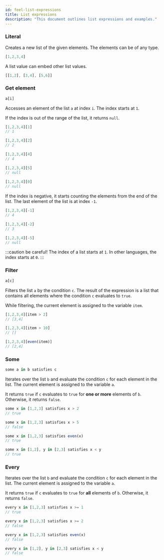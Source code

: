 ```yaml
---
id: feel-list-expressions
title: List expressions
description: "This document outlines list expressions and examples."
---
```


### Literal

Creates a new list of the given elements. The elements can be of any type.

```js
[1,2,3,4]
```

A list value can embed other list values.

```js
[[1,2], [3,4], [5,6]]
```

### Get element

```js
a[i]
```

Accesses an element of the list `a` at index `i`. The index starts at `1`.

If the index is out of the range of the list, it returns `null`.

```js
[1,2,3,4][1]           
// 1

[1,2,3,4][2]
// 2    

[1,2,3,4][4]                                   
// 4

[1,2,3,4][5]
// null
    
[1,2,3,4][0]                                   
// null
```

If the index is negative, it starts counting the elements from the end of the list. The last
element of the list is at index `-1`.

```js
[1,2,3,4][-1]                                  
// 4

[1,2,3,4][-2]                                  
// 3

[1,2,3,4][-5]                                   
// null
```

:::caution be careful!
The index of a list starts at `1`. In other languages, the index starts at `0`.
:::

### Filter

```js
a[c]
```

Filters the list `a` by the condition `c`. The result of the expression is a list that contains all elements where the condition `c` evaluates to `true`.

While filtering, the current element is assigned to the variable `item`.

```js
[1,2,3,4][item > 2]   
// [3,4]

[1,2,3,4][item > 10]
// []

[1,2,3,4][even(item)]
// [2,4]
```

### Some

```js
some a in b satisfies c
```

Iterates over the list `b` and evaluate the condition `c` for each element in the list. The current
element is assigned to the variable `a`.

It returns `true` if `c` evaluates to `true` for **one or more** elements of `b`. Otherwise, it
returns `false`.

```js
some x in [1,2,3] satisfies x > 2
// true

some x in [1,2,3] satisfies x > 5
// false

some x in [1,2,3] satisfies even(x)
// true

some x in [1,2], y in [2,3] satisfies x < y
// true
```

### Every

Iterates over the list `b` and evaluate the condition `c` for each element in the list. The current
element is assigned to the variable `a`.

It returns `true` if `c` evaluates to `true` for **all** elements of `b`. Otherwise, it
returns `false`.

```js
every x in [1,2,3] satisfies x >= 1
// true

every x in [1,2,3] satisfies x >= 2
// false

every x in [1,2,3] satisfies even(x)
// false

every x in [1,2], y in [2,3] satisfies x < y
// false
```
